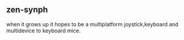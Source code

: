 ## zen-synph

when it grows up it hopes to be a multiplatform
joystick,keyboard and multidevice to keyboard
mice.

